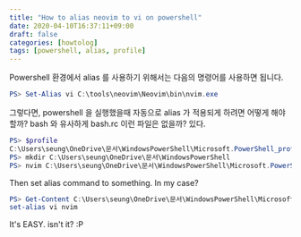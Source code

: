 ```yaml
---
title: "How to alias neovim to vi on powershell"
date: 2020-04-10T16:37:11+09:00
draft: false
categories: [howtolog]
tags: [powershell, alias, profile]
---
```


Powershell 환경에서 alias 를 사용하기 위해서는 다음의 명령어를 사용하면 됩니다.

```powershell
PS> Set-Alias vi C:\tools\neovim\Neovim\bin\nvim.exe
```

그렇다면, powershell 을 실행했을때 자동으로 alias 가 적용되게 하려면 어떻게 해야 할까?
bash 와 유사하게 bash.rc 이런 파일은 없을까?
있다.

```powershell
PS> $profile
C:\Users\seung\OneDrive\문서\WindowsPowerShell\Microsoft.PowerShell_profile.ps1
PS> mkdir C:\Users\seung\OneDrive\문서\WindowsPowerShell
PS> nvim C:\Users\seung\OneDrive\문서\WindowsPowerShell\Microsoft.PowerShell_profile.ps1
```

Then set alias command to something.
In my case?

```powershell
PS> Get-Content C:\Users\seung\OneDrive\문서\WindowsPowerShell\Microsoft.PowerShell_profile.ps1
set-alias vi nvim
```

It's EASY. isn't it? :P
